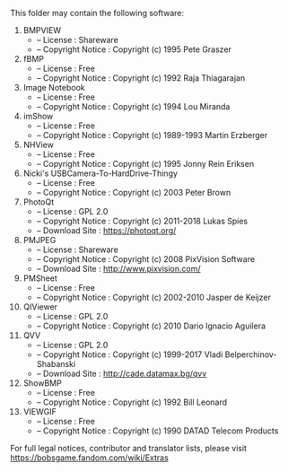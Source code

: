 ﻿This folder may contain the following software:

1. BMPVIEW
   - – License : Shareware
   - – Copyright Notice : Copyright (c) 1995 Pete Graszer
2. fBMP
   - – License : Free
   - – Copyright Notice : Copyright (c) 1992 Raja Thiagarajan
3. Image Notebook
   - – License : Free
   - – Copyright Notice : Copyright (c) 1994 Lou Miranda
4. imShow
   - – License : Free
   - – Copyright Notice : Copyright (c) 1989-1993 Martin Erzberger
5. NHView
   - – License : Free
   - – Copyright Notice : Copyright (c) 1995 Jonny Rein Eriksen
6. Nicki's USBCamera-To-HardDrive-Thingy
   - – License : Free
   - – Copyright Notice : Copyright (c) 2003 Peter Brown
7. PhotoQt
   - – License : GPL 2.0
   - – Copyright Notice : Copyright (c) 2011-2018 Lukas Spies
   - – Download Site : https://photoqt.org/
8. PMJPEG
   - – License : Shareware
   - – Copyright Notice : Copyright (c) 2008 PixVision Software
   - – Download Site : http://www.pixvision.com/
9. PMSheet
   - – License : Free
   - – Copyright Notice : Copyright (c) 2002-2010 Jasper de Keijzer
10. QIViewer
    - – License : GPL 2.0
    - – Copyright Notice : Copyright (c) 2010 Dario Ignacio Aguilera
11. QVV
    - – License : GPL 2.0
    - – Copyright Notice : Copyright (c) 1999-2017 Vladi Belperchinov-Shabanski
    - – Download Site : http://cade.datamax.bg/qvv
12. ShowBMP
    - – License : Free
    - – Copyright Notice : Copyright (c) 1992 Bill Leonard
13. VIEWGIF
    - – License : Free
    - – Copyright Notice : Copyright (c) 1990 DATAD Telecom Products

For full legal notices, contributor and translator lists, please visit https://bobsgame.fandom.com/wiki/Extras